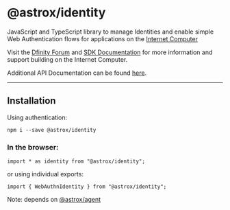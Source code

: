 # @astrox/identity

JavaScript and TypeScript library to manage Identities and enable simple Web Authentication flows for applications on the [Internet Computer](https://dfinity.org/)

Visit the [Dfinity Forum](https://forum.dfinity.org/) and [SDK Documentation](https://sdk.dfinity.org/docs/index.html) for more information and support building on the Internet Computer.

Additional API Documentation can be found [here](https://peacock.dev/identity-docs).

---

## Installation

Using authentication:

```
npm i --save @astrox/identity
```

### In the browser:

```
import * as identity from "@astrox/identity";
```

or using individual exports:

```
import { WebAuthnIdentity } from "@astrox/identity";
```

Note: depends on [@astrox/agent](https://www.npmjs.com/package/@astrox/agent)
